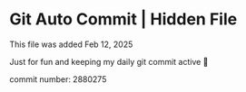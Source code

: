 # Git Auto Commit | Hidden File

This file was added Feb 12, 2025

Just for fun and keeping my daily git commit active 🤪

commit number: 2880275
